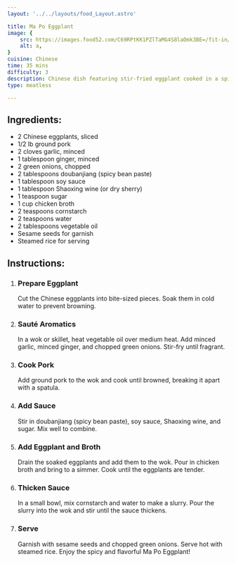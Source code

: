 ```yaml
---
layout: '../../layouts/food_Layout.astro'

title: Ma Po Eggplant
image: {
    src: https://images.food52.com/C69RPtKK1PZlTaMG4S8laDmk3BE=/fit-in/1200x1200/19faea24-b7e5-43e0-8368-bd44d8fa57bd--Eggplant-Mapo-Styled-F52Website.jpg,
    alt: a,
}
cuisine: Chinese
time: 35 mins
difficulty: 3
description: Chinese dish featuring stir-fried eggplant cooked in a spicy and savory sauce made with fermented black beans, garlic, ginger, and chili peppers.
type: meatless

---
```

<div class="recipe-container">
    <div class="ingredients">
        <h2>Ingredients:</h2>
        <ul>
            <li>2 Chinese eggplants, sliced</li>
            <li>1/2 lb ground pork</li>
            <li>2 cloves garlic, minced</li>
            <li>1 tablespoon ginger, minced</li>
            <li>2 green onions, chopped</li>
            <li>2 tablespoons doubanjiang (spicy bean paste)</li>
            <li>1 tablespoon soy sauce</li>
            <li>1 tablespoon Shaoxing wine (or dry sherry)</li>
            <li>1 teaspoon sugar</li>
            <li>1 cup chicken broth</li>
            <li>2 teaspoons cornstarch</li>
            <li>2 teaspoons water</li>
            <li>2 tablespoons vegetable oil</li>
            <li>Sesame seeds for garnish</li>
            <li>Steamed rice for serving</li>
        </ul>
    </div>
    <div class="instructions">
        <h2>Instructions:</h2>
        <ol>
            <li><h3>Prepare Eggplant</h3>
                Cut the Chinese eggplants into bite-sized pieces. Soak them in cold water to prevent browning.
            </li>
            <li><h3>Sauté Aromatics</h3>
                In a wok or skillet, heat vegetable oil over medium heat. Add minced garlic, minced ginger, and chopped green onions. Stir-fry until fragrant.
            </li>
            <li><h3>Cook Pork</h3>
                Add ground pork to the wok and cook until browned, breaking it apart with a spatula.
            </li>
            <li><h3>Add Sauce</h3>
                Stir in doubanjiang (spicy bean paste), soy sauce, Shaoxing wine, and sugar. Mix well to combine.
            </li>
            <li><h3>Add Eggplant and Broth</h3>
                Drain the soaked eggplants and add them to the wok. Pour in chicken broth and bring to a simmer. Cook until the eggplants are tender.
            </li>
            <li><h3>Thicken Sauce</h3>
                In a small bowl, mix cornstarch and water to make a slurry. Pour the slurry into the wok and stir until the sauce thickens.
            </li>
            <li><h3>Serve</h3>
                Garnish with sesame seeds and chopped green onions. Serve hot with steamed rice. Enjoy the spicy and flavorful Ma Po Eggplant!
            </li>
        </ol>
    </div>
</div>
